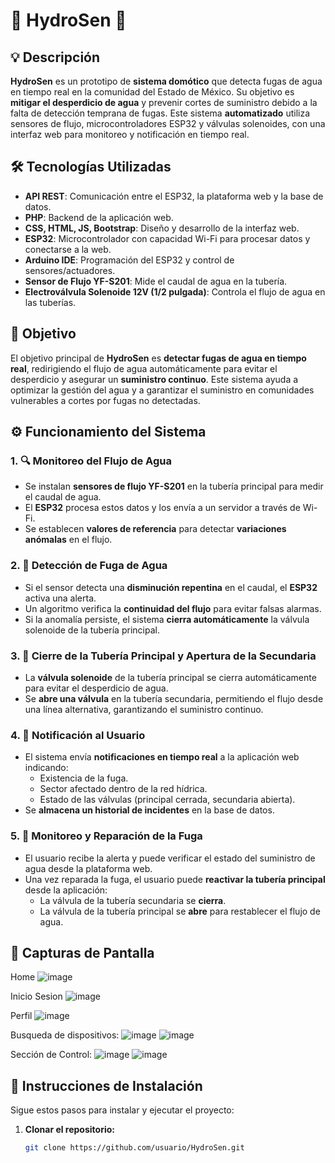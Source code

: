 # 🌊 **HydroSen** 🚰

## 💡 Descripción

**HydroSen** es un prototipo de **sistema domótico** que detecta fugas de agua en tiempo real en la comunidad del Estado de México. Su objetivo es **mitigar el desperdicio de agua** y prevenir cortes de suministro debido a la falta de detección temprana de fugas. Este sistema **automatizado** utiliza sensores de flujo, microcontroladores ESP32 y válvulas solenoides, con una interfaz web para monitoreo y notificación en tiempo real.

## 🛠️ Tecnologías Utilizadas

- **API REST**: Comunicación entre el ESP32, la plataforma web y la base de datos.
- **PHP**: Backend de la aplicación web.
- **CSS, HTML, JS, Bootstrap**: Diseño y desarrollo de la interfaz web.
- **ESP32**: Microcontrolador con capacidad Wi-Fi para procesar datos y conectarse a la web.
- **Arduino IDE**: Programación del ESP32 y control de sensores/actuadores.
- **Sensor de Flujo YF-S201**: Mide el caudal de agua en la tubería.
- **Electroválvula Solenoide 12V (1/2 pulgada)**: Controla el flujo de agua en las tuberías.

## 🎯 Objetivo

El objetivo principal de **HydroSen** es **detectar fugas de agua en tiempo real**, redirigiendo el flujo de agua automáticamente para evitar el desperdicio y asegurar un **suministro continuo**. Este sistema ayuda a optimizar la gestión del agua y a garantizar el suministro en comunidades vulnerables a cortes por fugas no detectadas.

## ⚙️ Funcionamiento del Sistema

### 1. 🔍 **Monitoreo del Flujo de Agua**
- Se instalan **sensores de flujo YF-S201** en la tubería principal para medir el caudal de agua.
- El **ESP32** procesa estos datos y los envía a un servidor a través de Wi-Fi.
- Se establecen **valores de referencia** para detectar **variaciones anómalas** en el flujo.

### 2. 🚨 **Detección de Fuga de Agua**
- Si el sensor detecta una **disminución repentina** en el caudal, el **ESP32** activa una alerta.
- Un algoritmo verifica la **continuidad del flujo** para evitar falsas alarmas.
- Si la anomalía persiste, el sistema **cierra automáticamente** la válvula solenoide de la tubería principal.

### 3. 🔄 **Cierre de la Tubería Principal y Apertura de la Secundaria**
- La **válvula solenoide** de la tubería principal se cierra automáticamente para evitar el desperdicio de agua.
- Se **abre una válvula** en la tubería secundaria, permitiendo el flujo desde una línea alternativa, garantizando el suministro continuo.

### 4. 📱 **Notificación al Usuario**
- El sistema envía **notificaciones en tiempo real** a la aplicación web indicando:
  - Existencia de la fuga.
  - Sector afectado dentro de la red hídrica.
  - Estado de las válvulas (principal cerrada, secundaria abierta).
- Se **almacena un historial de incidentes** en la base de datos.

### 5. 🔧 **Monitoreo y Reparación de la Fuga**
- El usuario recibe la alerta y puede verificar el estado del suministro de agua desde la plataforma web.
- Una vez reparada la fuga, el usuario puede **reactivar la tubería principal** desde la aplicación:
  - La válvula de la tubería secundaria se **cierra**.
  - La válvula de la tubería principal se **abre** para restablecer el flujo de agua.

## 📸 Capturas de Pantalla

Home
![image](https://github.com/user-attachments/assets/3d5b7b30-d59a-42b8-bb51-0bd8ceb8739c)

Inicio Sesion
![image](https://github.com/user-attachments/assets/0f260969-e619-4ce7-8747-7ab1f7681377)

Perfil
![image](https://github.com/user-attachments/assets/34b57e44-f3ca-4c80-a629-107dcb4103c3)

Busqueda de dispositivos:
![image](https://github.com/user-attachments/assets/2c094a0e-c315-48ab-a724-6b906cda4889)
![image](https://github.com/user-attachments/assets/ae3d956a-4176-4e1d-bf00-fff722544bbd)

Sección de Control:
![image](https://github.com/user-attachments/assets/9355bc97-b87b-4893-a877-3579a66ec278)
![image](https://github.com/user-attachments/assets/95f67b1d-3567-4974-b7f4-d8f5192fadee)


## 🚀 Instrucciones de Instalación

Sigue estos pasos para instalar y ejecutar el proyecto:

1. **Clonar el repositorio:**
   ```bash
   git clone https://github.com/usuario/HydroSen.git
